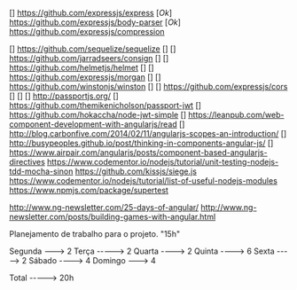 [] https://github.com/expressjs/express
[*Ok*] https://github.com/expressjs/body-parser
[*Ok*] https://github.com/expressjs/compression

[] https://github.com/sequelize/sequelize
[]
[] https://github.com/jarradseers/consign
[]
[] https://github.com/helmetjs/helmet
[]
[] https://github.com/expressjs/morgan
[]
[] https://github.com/winstonjs/winston
[]
[] https://github.com/expressjs/cors
[]
[]
[] http://passportjs.org/
[] https://github.com/themikenicholson/passport-jwt
[] https://github.com/hokaccha/node-jwt-simple
[] https://leanpub.com/web-component-development-with-angularjs/read
[] http://blog.carbonfive.com/2014/02/11/angularjs-scopes-an-introduction/
[] http://busypeoples.github.io/post/thinking-in-components-angular-js/
[] https://www.airpair.com/angularjs/posts/component-based-angularjs-directives
https://www.codementor.io/nodejs/tutorial/unit-testing-nodejs-tdd-mocha-sinon
https://github.com/kissjs/siege.js
https://www.codementor.io/nodejs/tutorial/list-of-useful-nodejs-modules
https://www.npmjs.com/package/supertest

http://www.ng-newsletter.com/25-days-of-angular/
http://www.ng-newsletter.com/posts/building-games-with-angular.html



Planejamento de trabalho para o projeto. "15h"

Segunda ---> 2
Terça -----> 2
Quarta ----> 2
Quinta ----> 6
Sexta -----> 2
Sábado ----> 4
Domingo ---> 4

Total -----> 20h
